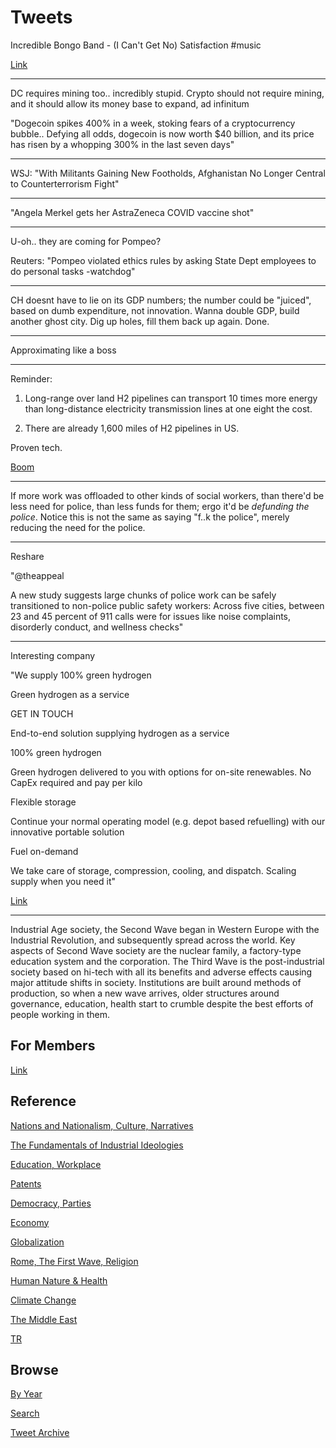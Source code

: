 # Tweets

Incredible Bongo Band - (I Can't Get No) Satisfaction \#music

[Link](https://youtu.be/xTT6g6y6ex4)

---

DC requires mining too.. incredibly stupid. Crypto should not require
mining, and it should allow its money base to expand, ad infinitum

"Dogecoin spikes 400% in a week, stoking fears of a cryptocurrency
bubble.. Defying all odds, dogecoin is now worth $40 billion, and its
price has risen by a whopping 300% in the last seven days"

---

WSJ: "With Militants Gaining New Footholds, Afghanistan No Longer
Central to Counterterrorism Fight"

---

"Angela Merkel gets her AstraZeneca COVID vaccine shot"

---

U-oh.. they are coming for Pompeo?

Reuters: "Pompeo violated ethics rules by asking State Dept employees
to do personal tasks -watchdog"

---

CH doesnt have to lie on its GDP numbers; the number could be
"juiced", based on dumb expenditure, not innovation. Wanna double GDP,
build another ghost city. Dig up holes, fill them back up again. Done.

---

Approximating like a boss

---

Reminder:

1) Long-range over land H2 pipelines can transport 10 times more
energy than long-distance electricity transmission lines at one eight
the cost.

2) There are already 1,600 miles of H2 pipelines in US.

Proven tech.

[Boom](https://pbs.twimg.com/media/EvdKNhvXAAE9Rr2?format=png&name=small)

---

If more work was offloaded to other kinds of social workers, than
there'd be less need for police, than less funds for them; ergo it'd
be *defunding the police*. Notice this is not the same as saying "f..k
the police", merely reducing the need for the police.

---

Reshare

"@theappeal

A new study suggests large chunks of police work can be safely
transitioned to non-police public safety workers: Across five cities,
between 23 and 45 percent of 911 calls were for issues like noise
complaints, disorderly conduct, and wellness checks"

---

Interesting company

"We supply 100% green hydrogen

Green hydrogen as a service

GET IN TOUCH

End-to-end solution supplying hydrogen as a service

100% green hydrogen

Green hydrogen delivered to you with options for on-site
renewables. No CapEx required and pay per kilo

Flexible storage

Continue your normal operating model (e.g. depot based refuelling)
with our innovative portable solution

Fuel on-demand

We take care of storage, compression, cooling, and dispatch. Scaling
supply when you need it"

[Link](https://www.octohydrogen.com/)

---

Industrial Age society, the Second Wave began in Western Europe with
the Industrial Revolution, and subsequently spread across the
world. Key aspects of Second Wave society are the nuclear family, a
factory-type education system and the corporation. The Third Wave is
the post-industrial society based on hi-tech with all its benefits and
adverse effects causing major attitude shifts in society. Institutions
are built around methods of production, so when a new wave arrives,
older structures around governance, education, health start to crumble
despite the best efforts of people working in them.

## For Members

[Link](https://thirdwave-members.herokuapp.com)

## Reference

[Nations and Nationalism, Culture, Narratives](/2013/02/nations-and-nationalism.md)

[The Fundamentals of Industrial Ideologies](/2011/04/fundamentals-of-industrial-ideologies.md)

[Education, Workplace](2017/09/education-workplace.md)

[Patents](/2018/09/patents.md)

[Democracy, Parties](/2016/11/democracy.md)

[Economy](/2018/05/economy.md)

[Globalization](/2018/09/globalization.md)

[Rome, The First Wave, Religion](/2017/12/rome.md)

[Human Nature & Health](/2020/07/human-nature.md)

[Climate Change](/2018/12/climate.md)

[The Middle East](/2019/07/middleeast.md)

[TR](../tr)

## Browse

[By Year](years.md)

[Search](search.html)

[Tweet Archive](/tweets/README.md)


